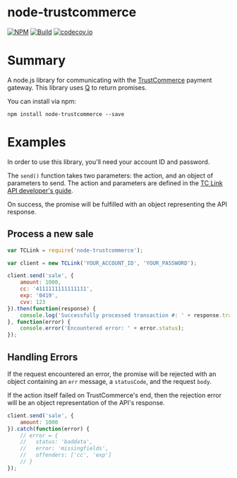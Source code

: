 # node-trustcommerce

[![NPM](https://nodei.co/npm/node-trustcommerce.png)](https://nodei.co/npm/node-trustcommerce/)
[![Build](https://travis-ci.org/bookbottles/node-trustcommerce.svg)](https://travis-ci.org/bookbottles/node-trustcommerce)
[![codecov.io](http://codecov.io/github/bookbottles/node-trustcommerce/coverage.svg?branch=master)](http://codecov.io/github/bookbottles/node-trustcommerce?branch=master)

Summary
=======
A node.js library for communicating with the [TrustCommerce](http://www.trustcommerce.com/) payment gateway. This library
uses [Q](https://github.com/kriskowal/q) to return promises. 

You can install via npm:

	npm install node-trustcommerce --save


# Examples

In order to use this library, you'll need your account ID and password.

The `send()` function takes two parameters: the action, and an object of parameters to send. The action
and parameters are defined in the [TC Link API developer's guide](https://vault.trustcommerce.com/downloads/TC_Link_API_Developer_Guide.pdf).

On success, the promise will be fulfilled with an object representing the API response.

## Process a new sale

```javascript
var TCLink = require('node-trustcommerce');

var client = new TCLink('YOUR_ACCOUNT_ID', 'YOUR_PASSWORD');

client.send('sale', {
    amount: 1000,
    cc: '4111111111111111',
    exp: '0419',
    cvv: 123
}).then(function(response) {
    console.log('Successfully processed transaction #: ' + response.transid);
}, function(error) {
    console.error('Encountered error: ' + error.status);
});
```
    
## Handling Errors

If the request encountered an error, the promise will be rejected with an object containing an
`err` message, a `statusCode`, and the request `body`.

If the action itself failed on TrustCommerce's end, then the rejection error will be an object
representation of the API's response.

```javascript
client.send('sale', {
    amount: 1000
}).catch(function(error) {
    // error = {
    //   status: 'baddata',
    //   error: 'missingfields',
    //   offenders: ['cc', 'exp']
    // }
});
```
